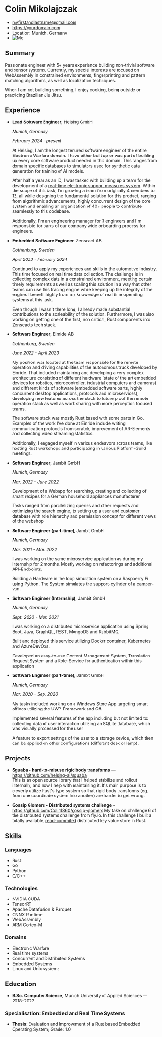 # Colin Mikolajczak
- myfirstandlastname@gmail.com
- https://yourdomain.com
- Location: Munich, Germany
- ![Me](assets/avatar.jpg)

## Summary
Passionate engineer with 5+ years experience building non-trivial software and sensor systems. Currently, my special interests are focused on WebAssembly in constrained environments, fingerprinting and pattern matching algorithms, as well as localization techniques. 

When I am not building something, I enjoy cooking, being outside or practicing Brazilian Jiu Jitsu.

## Experience
- **Lead Software Engineer**, Helsing GmbH

    _Munich, Germany_

    _February 2024 - present_

  At Helsing, I am the longest tenured software engineer of the entire Electronic Warfare domain. I have either built up or was part of building up every core software product needed in this domain. This ranges from domain specific databases to simulators used for synthetic data generation for training of AI models.

  After half a year as an IC, I was tasked with building up a team for the development of a [real-time electronic support measures system](https://helsing.ai/de/cirra). Within the scope of this task, I'm growing a team from originally 4 members to 12, all while designing the fundamental solution for this product, ranging from algorithmic advancements, highly concurrent design of the core system and enabling an organisation of 40+ people to contribute seamlessly to this codebase.

  Additionally, I'm an engineering manager for 3 engineers and I'm responsible for parts of our company wide onboarding process for engineers.

- **Embedded Software Engineer**, Zenseact AB

    _Gothenburg, Sweden_

    _April 2023 - February 2024_

    Continued to apply my experiences and skills in the automotive industry. This time focused on real time data collection. The challenge is in collecting complex data in a constrained environment, meeting certain timely requirements as well as scaling this solution in a way that other teams can use this tracing engine while keeping up the integrity of the engine. I benefit highly from my knowledge of real time operating systems at this task.

    Even though I wasn't there long, I already made substantial contributions to the scaleability of the solution. 
    Furthermore, I was also working on getting one of the first, non critical, Rust components into Zenseacts tech stack.

- **Software Engineer**, Einride AB

    _Gothenburg, Sweden_

    _June 2022 - April 2023_

    My position was located at the team responsible for the remote operation and driving capabilities of the autonomous truck developed by Einride. That included maintaining and developing a very complex architecture consisting of different hardware (state of the art embedded devices for robotics, microcontroller, industrial computers and cameras) and different kinds of software (embedded software parts, highly concurrent desktop applications, protocols and microservices), developing new features across the stack to future proof the remote operation stack as well as work sharing with more perception focused teams.

    The software stack was mostly Rust based with some parts in Go. Examples of the work I've done at Einride include writing communication protocols from scratch, improvement of AR-Elements and collecting video streaming statistics.

    Additionally, I engaged myself in various endeavors across teams, like hosting Rust workshops and participating in various Platform-Guild meetings.

- **Software Engineer**, Jambit GmbH

    _Munich, Germany_

    _Mar. 2022 - June 2022_

    Development of a Webapp for searching, creating and collecting of smart recipes for a German household appliances manufacturer
    
    Tasks ranged from parallelizing queries and other requests and optimizing the search engine, to setting up a user and customer database with role hierarchy and permission concept for different views of the webshop.

- **Software Engineer (part-time)**, Jambit GmbH

    _Munich, Germany_

    _Mar. 2021 - Mar. 2022_

    I was working on the same microservice application as during my internship for 2 months. Mostly working on refactorings and additional API-Endpoints.

    Building a Hardware in the loop simulation system on a Raspberry Pi using Python. The System simulates the support-cylinder of a camper-van.

- **Software Engineer (Internship)**, Jambit GmbH

    _Munich, Germany_

    _Sept. 2020 - Mar. 2021_

    I was working on a distributed microservice application using Spring Boot, Java, GraphQL, REST, MongoDB and RabbitMQ.

    Built and deployed this service utilizing Docker container, Kubernetes and  AzureDevOps.

    Developed an easy-to-use Content Management System, Translation Request System and a Role-Service for authentication within this application

- **Software Engineer (part-time)**, Jambit GmbH

    _Munich, Germany_

    _Mar. 2020 - Sep. 2020_

    My tasks included working on a Windows Store App targeting smart offices utilizing the UWP-Framework and C\#.

    Implemented several features of the app including but not limited to: collecting data of user interaction utilizing an SQLite database, which was visually processed for the user

    A feature to export settings of the user to a storage device, which then can be applied on other configurations (different desk or lamp).

## Projects

- **Sguaba - hard-to-misuse rigid body transforms** — https://github.com/helsing-ai/sguaba  
  This is an open source library that I helped stabilize and rollout internally, and now I help with maintaining it. It's main purpose is to cleverly utilize Rust's type system so that rigid body transforms (eg, from one coordinate system into another) are harder to get wrong.

- **Gossip Glomers - Distributed systems challenge** - https://github.com/Colin1860/gossip-glomers
  My take on challenge 6 of the distributed systems challenge from fly.io. In this challenge I built a totally available, [read-commited](https://jepsen.io/consistency/models/read-committed) distributed key value store in Rust.

## Skills

### Languages
- Rust
- Go
- Python
- C/C++

### Technologies
- NVIDIA CUDA
- TensorRT
- Apache Datafusion & Parquet
- ONNX Runtime
- WebAssembly
- ARM Cortex-M

### Domains
- Electronic Warfare
- Real time systems
- Concurrent and Distributed Systems
- Embedded Systems
- Linux and Unix systems

## Education
- **B.Sc. Computer Science**, Munich University of Applied Sciences — 2018–2022
### Specialisation: Embedded and Real Time Systems
- **Thesis**: Evaluation and Improvement of a Rust based Embedded Operating System; Grade: 1.0
